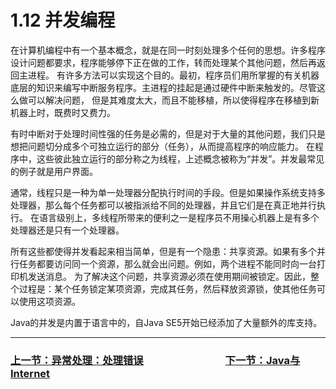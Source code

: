 # 1.12 并发编程

在计算机编程中有一个基本概念，就是在同一时刻处理多个任何的思想。许多程序设计问题都要求，程序能够停下正在做的工作，转而处理某个其他问题，然后再返回主进程。
有许多方法可以实现这个目的。最初，程序员们用所掌握的有关机器底层的知识来编写中断服务程序。主进程的挂起是通过硬件中断来触发的。尽管这么做可以解决问题，
但是其难度太大，而且不能移植，所以使得程序在移植到新机器上时，既费时又费力。

有时中断对于处理时间性强的任务是必需的，但是对于大量的其他问题，我们只是想把问题切分成多个可独立运行的部分（任务），从而提高程序的响应能力。
在程序中，这些彼此独立运行的部分称之为线程，上述概念被称为“并发”。并发最常见的例子就是用户界面。

通常，线程只是一种为单一处理器分配执行时间的手段。但是如果操作系统支持多处理器，那么每个任务都可以被指派给不同的处理器，并且它们是在真正地并行执行。
在语言级别上，多线程所带来的便利之一是程序员不用操心机器上是有多个处理器还是只有一个处理器。

所有这些都使得并发看起来相当简单，但是有一个隐患：共享资源。如果有多个并行任务都要访问同一个资源，那么就会出问题。例如，两个进程不能同时向一台打印机发送消息。
为了解决这个问题，共享资源必须在使用期间被锁定。因此，整个过程是：某个任务锁定某项资源，完成其任务，然后释放资源锁，使其他任务可以使用这项资源。

Java的并发是内置于语言中的，自Java SE5开始已经添加了大量额外的库支持。

---

### [上一节：异常处理：处理错误](1.11_Exception_handling：dealing_with_errors.md)　　　　　　　　[下一节：Java与Internet](1.13_Java_and_The_Internet.md)